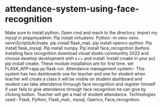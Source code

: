 # attendance-system-using-face-recognition
Make sure to install python.
Open cmd and reach to the directory.
Import my mysql in phppmyadmin.
Pip install virtualenv.
Python -m venv venv.
venv\Scripts\Activate.
pip install flask_mail.
pip install opencv-python.
Pip install flask_mysql.
Pip install numpy.
Pip install face_recognition (before installing face recognition download visual studio communtity 2022 and choose desktop development with c++ and install. Install cmake in your pc)
pip install cmake.
These module installation are for first time.
set FLASK_APP=app.py
flask run.
Attendance management system:- This system has two dashboards one for teacher and one for student when teacher will create a class it will be visible on student dashboard and student can take attendance throyugh face recognition and register himself if user fails to give attendance through face recognition he can give by clicking button. Teacher will get a mail of student attendance.
Technologies used:- Flask, Python, Flask_mail,. mysql, Opencv, Face_recognition.
